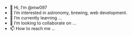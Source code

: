 - 👋 Hi, I’m @mw097
- 👀 I’m interested in astronomy, brewing, web development.
- 🌱 I’m currently learning ...
- 💞️ I’m looking to collaborate on ...
- 📫 How to reach me ...

<!---
mw097/mw097 is a ✨ special ✨ repository because its `README.md` (this file) appears on your GitHub profile.
You can click the Preview link to take a look at your changes.
--->
